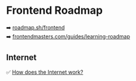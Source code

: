 # Frontend Roadmap

➡️ [roadmap.sh/frontend](https://roadmap.sh/frontend) \
➡️ [frontendmasters.com/guides/learning-roadmap](https://frontendmasters.com/guides/learning-roadmap)

## Internet

✅ [How does the Internet work?](https://developer.mozilla.org/en-US/docs/Learn/Common_questions/How_does_the_Internet_work)
